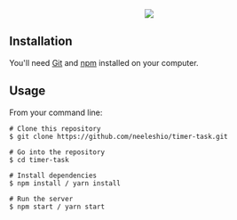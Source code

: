 <div align="center">
<img src="https://user-images.githubusercontent.com/56342160/142436638-97eb9676-ef59-4ce3-a9e8-ba032b9a1480.png"/>
</div>

## Installation

You'll need [Git](https://git-scm.com) and [npm](http://npmjs.com) installed on your computer.

## Usage

From your command line:

```
# Clone this repository
$ git clone https://github.com/neeleshio/timer-task.git

# Go into the repository
$ cd timer-task

# Install dependencies
$ npm install / yarn install

# Run the server 
$ npm start / yarn start
```
